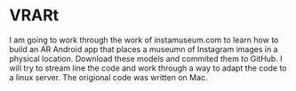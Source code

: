 # VRARt

I am going to work through the work of instamuseum.com to learn how to build an AR Android app that places a museumn of Instagram images in a physical location.  Download these models and commited them to GitHub.  I will try to stream line the code and work through a way to adapt the code to a linux server.  The origional code was written on Mac.
